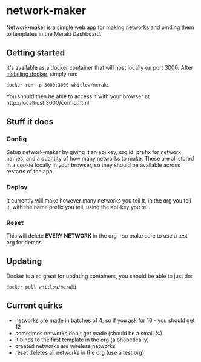 # network-maker
Network-maker is a simple web app for making networks and binding them to templates in the Meraki Dashboard.

## Getting started

It's available as a docker container that will host locally on port 3000.  After [installing docker](https://docs.docker.com/engine/installation/#time-based-release-schedule), simply run:

`docker run -p 3000:3000 whitlow/meraki`

You should then be able to access it with your browser at http://localhost:3000/config.html

## Stuff it does

### Config
Setup network-maker by giving it an api key, org id, prefix for network names, and a quantity of how many networks to make.  These are all stored in a cookie locally in your browser, so they should be available across restarts of the app. 

### Deploy
It currently will make however many networks you tell it, in the org you tell it, with the name prefix you tell, using the api-key you tell.

### Reset
This will delete **EVERY NETWORK** in the org - so make sure to use a test org for demos. 

## Updating

Docker is also great for updating containers, you should be able to just do:

`docker pull whitlow/meraki` 

## Current quirks

* networks are made in batches of 4, so if you ask for 10 - you should get 12
* sometimes networks don't get made (should be a small %)
* it binds to the first template in the org (alphabetically)
* created networks are wireless networks
* reset deletes all networks in the org (use a test org)




